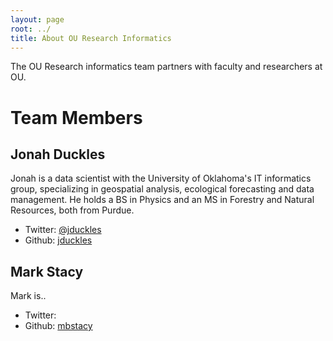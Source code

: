 ```yaml
---
layout: page
root: ../
title: About OU Research Informatics
---
```


The OU Research informatics team partners with faculty and researchers at OU.


# Team Members

## Jonah Duckles

Jonah is a data scientist with the University of Oklahoma's IT informatics group, specializing in geospatial analysis, ecological forecasting and data management. He holds a BS in Physics and an MS in Forestry and Natural Resources, both from Purdue.

* Twitter: [@jduckles](http://twitter.com/jduckles)
* Github: [jduckles](http://github.com/jduckles)

## Mark Stacy

Mark is..

* Twitter: 
* Github: [mbstacy](http://github.com/mbstacy)
